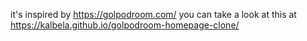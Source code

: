 it's inspired by https://golpodroom.com/
you can take a look at this at https://kalbela.github.io/golpodroom-homepage-clone/
